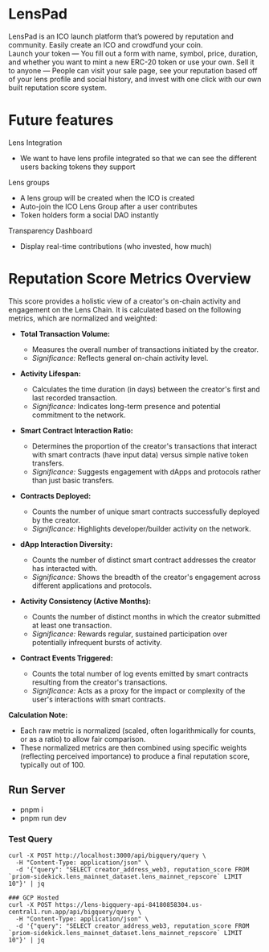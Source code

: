 # LensPad

LensPad is an ICO launch platform that’s powered by reputation and community. Easily create an ICO and crowdfund your coin.    
Launch your token — You fill out a form with name, symbol, price, duration, and whether you want to mint a new ERC-20 token or use your own.
Sell it to anyone — People can visit your sale page, see your reputation based off of your lens profile and social history, and invest with one click with our own built reputation score system.

# Future features 

Lens Integration
- We want to have lens profile integrated so that we can see the different users backing tokens they support

Lens groups
- A lens group will be created when the ICO is created 
- Auto-join the ICO Lens Group after a user contributes 
- Token holders form a social DAO instantly


Transparency Dashboard

- Display real-time contributions (who invested, how much)


# Reputation Score Metrics Overview 

This score provides a holistic view of a creator's on-chain activity and engagement on the Lens Chain. It is calculated based on the following metrics, which are normalized and weighted:

*   **Total Transaction Volume:**
    *   Measures the overall number of transactions initiated by the creator.
    *   *Significance:* Reflects general on-chain activity level.

*   **Activity Lifespan:**
    *   Calculates the time duration (in days) between the creator's first and last recorded transaction.
    *   *Significance:* Indicates long-term presence and potential commitment to the network.

*   **Smart Contract Interaction Ratio:**
    *   Determines the proportion of the creator's transactions that interact with smart contracts (have input data) versus simple native token transfers.
    *   *Significance:* Suggests engagement with dApps and protocols rather than just basic transfers.

*   **Contracts Deployed:**
    *   Counts the number of unique smart contracts successfully deployed by the creator.
    *   *Significance:* Highlights developer/builder activity on the network.

*   **dApp Interaction Diversity:**
    *   Counts the number of distinct smart contract addresses the creator has interacted with.
    *   *Significance:* Shows the breadth of the creator's engagement across different applications and protocols.

*   **Activity Consistency (Active Months):**
    *   Counts the number of distinct months in which the creator submitted at least one transaction.
    *   *Significance:* Rewards regular, sustained participation over potentially infrequent bursts of activity.

*   **Contract Events Triggered:**
    *   Counts the total number of log events emitted by smart contracts resulting from the creator's transactions.
    *   *Significance:* Acts as a proxy for the impact or complexity of the user's interactions with smart contracts.

**Calculation Note:**
*   Each raw metric is normalized (scaled, often logarithmically for counts, or as a ratio) to allow fair comparison.
*   These normalized metrics are then combined using specific weights (reflecting perceived importance) to produce a final reputation score, typically out of 100.


## Run Server
- pnpm i
- pnpm run dev


### Test Query
```
curl -X POST http://localhost:3000/api/bigquery/query \
  -H "Content-Type: application/json" \
  -d '{"query": "SELECT creator_address_web3, reputation_score FROM `priom-sidekick.lens_mainnet_dataset.lens_mainnet_repscore` LIMIT 10"}' | jq

### GCP Hosted
curl -X POST https://lens-bigquery-api-84180858304.us-central1.run.app/api/bigquery/query \
  -H "Content-Type: application/json" \
  -d '{"query": "SELECT creator_address_web3, reputation_score FROM `priom-sidekick.lens_mainnet_dataset.lens_mainnet_repscore` LIMIT 10"}' | jq

